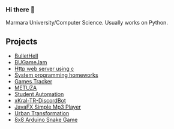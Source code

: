 ### Hi there 👋
  Marmara University/Computer Science. Usually works on Python.
<!--
**talhaucarr/talhaucarr** is a ✨ _special_ ✨ repository because its `README.md` (this file) appears on your GitHub profile.

Here are some ideas to get you started:

- 🔭 I’m currently working on ...
- 🌱 I’m currently learning ...
- 👯 I’m looking to collaborate on ...
- 🤔 I’m looking for help with ...
- 💬 Ask me about ...
- 📫 How to reach me: ...
- 😄 Pronouns: ...
- ⚡ Fun fact: ...
-->
## Projects
  * [BulletHell](https://github.com/ozdeger/BulletHell)
  * [BUGameJam](https://github.com/ozdeger/BUGameJam)
  * [Http web server using c](https://github.com/talhaucarr/http-web-server-using-c)
  * [System programming homeworks](https://github.com/talhaucarr/system-programming-homeworks)
  * [Games Tracker](https://github.com/talhaucarr/games-tracker)
  * [METUZA](https://github.com/talhaucarr/METUZA)
  * [Student Automation](https://github.com/talhaucarr/-Student-Automation)
  * [xKral-TR-DiscordBot](https://github.com/talhaucarr/xKral_Tr-DiscordBot)
  * [JavaFX Simple Mp3 Player](https://github.com/talhaucarr/javafx-simple-mp3player)
  * [Urban Transformation](https://github.com/talhaucarr/-Urban-Transformation)
  * [8x8 Arduino Snake Game](https://github.com/talhaucarr/8x8-Arduino-Snake)
  
